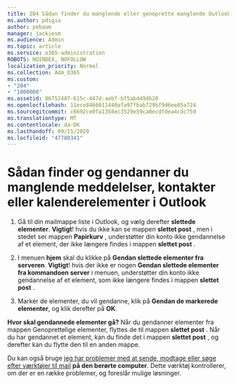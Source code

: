 ```yaml
---
title: 204 Sådan finder du manglende eller genoprette manglende Outlook-mail,-kalender eller-kontakter
ms.author: pdigia
author: pebaum
manager: jackiesm
ms.audience: Admin
ms.topic: article
ms.service: o365-administration
ROBOTS: NOINDEX, NOFOLLOW
localization_priority: Normal
ms.collection: Adm_O365
ms.custom:
- "204"
- "1800008"
ms.assetid: 86752487-615c-447d-aebf-bf5abd49db20
ms.openlocfilehash: 11ece8466011440afa97fbab729bf9d6ee45a724
ms.sourcegitcommit: c6692ce0fa1358ec3529e59ca0ecdfdea4cdc759
ms.translationtype: MT
ms.contentlocale: da-DK
ms.lasthandoff: 09/15/2020
ms.locfileid: "47780341"
---
```

# <a name="how-to-find-and-recover-missing-messages-contacts-or-calendar-items-in-outlook"></a>Sådan finder og gendanner du manglende meddelelser, kontakter eller kalenderelementer i Outlook

1. Gå til din mailmappe liste i Outlook, og vælg derefter **slettede elementer**. **Vigtigt**! hvis du ikke kan se mappen **slettet post** , men i stedet ser mappen **Papirkurv** , understøtter din konto ikke gendannelse af et element, der ikke længere findes i mappen **slettet post** .

2. I menuen **hjem** skal du klikke på **Gendan slettede elementer fra serveren**. **Vigtigt**! hvis der ikke er nogen **Gendan slettede elementer fra kommandoen server** i menuen, understøtter din konto ikke gendannelse af et element, som ikke længere findes i mappen **slettet post** .

3. Markér de elementer, du vil gendanne, klik på **Gendan de markerede elementer**, og klik derefter på **OK**.

**Hvor skal gendannede elementer gå?** Når du gendanner elementer fra mappen Genoprettelige elementer, flyttes de til mappen **slettet post** . Når du har gendannet et element, kan du finde det i mappen **slettet post** , og derefter kan du flytte den til en anden mappe.

Du kan også bruge [jeg har problemer med at sende, modtage eller søge efter værktøjer til mail](https://aka.ms/SaRA-OutlookSendReceive) **på den berørte computer**. Dette værktøj kontrollerer, om der er en række problemer, og foreslår mulige løsninger.
